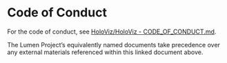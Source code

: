 # Code of Conduct

For the code of conduct, see [HoloViz/HoloViz - CODE_OF_CONDUCT.md](https://github.com/holoviz/holoviz/blob/lumen-gov/CODE_OF_CONDUCT.md).

The Lumen Project’s equivalently named documents take precedence over any external materials referenced within this linked document above.
